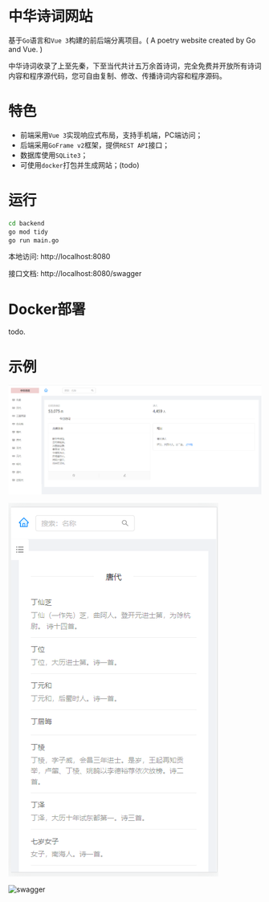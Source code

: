 # 中华诗词网站

基于`Go`语言和`Vue 3`构建的前后端分离项目。( A poetry website created by Go and Vue. )

中华诗词收录了上至先秦，下至当代共计五万余首诗词，完全免费并开放所有诗词内容和程序源代码，您可自由复制、修改、传播诗词内容和程序源码。

# 特色

- 前端采用`Vue 3`实现响应式布局，支持手机端，PC端访问；
- 后端采用`GoFrame v2`框架，提供`REST API`接口；
- 数据库使用`SQLite3`；
- 可使用`docker`打包并生成网站；(todo)

# 运行
```bash
cd backend
go mod tidy
go run main.go
```
本地访问: http://localhost:8080

接口文档: http://localhost:8080/swagger

# Docker部署

todo.

# 示例

![pc](https://github.com/foryatto/poetry/blob/main/example/pc.png)

![mobile](https://github.com/foryatto/poetry/blob/main/example/mobile.png)

![swagger](https://github.com/foryatto/poetry/blob/main/example/swagger.png)



